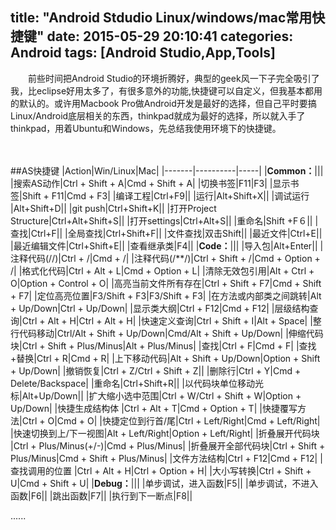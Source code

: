 title: "Android Stdudio Linux/windows/mac常用快捷键"
date: 2015-05-29 20:10:41
categories: Android
tags: [Android Studio,App,Tools]
---
　　前些时间把Android Studio的环境折腾好，典型的geek风一下子完全吸引了我，比eclipse好用太多了，有很多意外的功能,快捷键可以自定义，但我基本都用的默认的。或许用Macbook Pro做Android开发是最好的选择，但自己平时要搞Linux/Android底层相关的东西，thinkpad就成为最好的选择，所以就入手了thinkpad，用着Ubuntu和Windows，先总结我使用环境下的快捷键。
<!--more-->　　
##AS快捷键
|Action|Win/Linux|Mac|
|-------|----------|-----|
|**Common：**|||
|搜索AS动作|Ctrl + Shift + A|Cmd + Shift + A|
|切换书签|F11|F3|
|显示书签|Shift + F11|Cmd + F3|
|编译工程|Ctrl+F9||
|运行|Alt+Shift+X||
|调试运行 |Alt+Shift+D||
|git push|Ctrl+Shift+K||
|打开Project Structure|Ctrl+Alt+Shift+S||
|打开settings|Ctrl+Alt+S||
|重命名|Shift +F６||
|查找|Ctrl+F||
|全局查找|Ctrl+Shift+F||
|文件查找|双击Shift||
|最近文件|Ctrl+E||
|最近编辑文件|Ctrl+Shift+E||
|查看继承类|F4||
|**Code：**|||
|导入包|Alt+Enter||
|注释代码(//)|Ctrl + /|Cmd + /|
|注释代码(/**/)|Ctrl + Shift + /|Cmd + Option + /|
|格式化代码|Ctrl + Alt + L|Cmd + Option + L|
|清除无效包引用|Alt + Ctrl + O|Option + Control + O|
|高亮当前文件所有存在|Ctrl + Shift + F7|Cmd + Shift + F7|
|定位高亮位置|F3/Shift + F3|F3/Shift + F3|
|在方法或内部类之间跳转|Alt + Up/Down|Ctrl + Up/Down|
|显示类大纲|Ctrl + F12|Cmd + F12|
|层级结构查询|Ctrl + Alt + H|Ctrl + Alt + H|
|快速定义查询|Ctrl + Shift + I|Alt + Space|
|整行代码移动|Ctrl/Alt + Shift + Up/Down|Cmd/Alt + Shift + Up/Down|
|伸缩代码块|Ctrl + Shift + Plus/Minus|Alt + Plus/Minus|
|查找|Ctrl + F|Cmd + F|
|查找+替换|Ctrl + R|Cmd + R|
|上下移动代码|Alt + Shift + Up/Down|Option + Shift + Up/Down|
|撤销恢复|Ctrl + Z/Ctrl + Shift + Z||
|删除行|Ctrl + Y|Cmd + Delete/Backspace|
|重命名|Ctrl+Shift+R||
|以代码块单位移动光标|Alt+Up/Down||
|扩大缩小选中范围|Ctrl + W/Ctrl + Shift + W|Option + Up/Down|
|快捷生成结构体	|Ctrl + Alt + T|Cmd + Option + T|
|快捷覆写方法|Ctrl + O|Cmd + O|
|快捷定位到行首/尾|Ctrl + Left/Right|Cmd + Left/Right|
|快速切换到上/下一视图|Alt + Left/Right|Option + Left/Right|
|折叠展开代码块	|Ctrl + Plus/Minus(+/-)|Cmd + Plus/Minus|
|折叠展开全部代码块|Ctrl + Shift + Plus/Minus|Cmd + Shift + Plus/Minus|
|文件方法结构|Ctrl + F12|Cmd + F12|
|查找调用的位置	|Ctrl + Alt + H|Ctrl + Option + H|
|大小写转换|Ctrl + Shift + U|Cmd + Shift + U|
|**Debug：**|||
|单步调试，进入函数|F5||
|单步调试，不进入函数|F6||
|跳出函数|F7||
|执行到下一断点|F8||　

......
